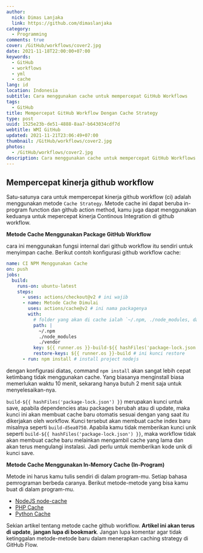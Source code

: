 ```yaml
---
author:
  nick: Dimas Lanjaka
  link: https://github.com/dimaslanjaka
category:
  - Programming
comments: true
cover: /GitHub/workflows/cover2.jpg
date: 2021-11-18T22:00:00+07:00
keywords:
  - GitHub
  - workflows
  - yml
  - cache
lang: id
location: Indonesia
subtitle: Cara menggunakan cache untuk mempercepat GitHub Workflows
tags:
  - GitHub
title: Mempercepat GitHub Workflow Dengan Cache Strategy
type: post
uuid: 1525e23b-de51-4888-8aa7-b643034cdf7d
webtitle: WMI GitHub
updated: 2021-11-21T23:06:49+07:00
thumbnail: /GitHub/workflows/cover2.jpg
photos:
  - /GitHub/workflows/cover2.jpg
description: Cara menggunakan cache untuk mempercepat GitHub Workflows
---
```


## Mempercepat kinerja github workflow
Satu-satunya cara untuk mempercepat kinerja github workflow (ci) adalah menggunakan metode `Cache Strategy`. Metode cache ini dapat beruba in-program function dan github action method, kamu juga dapat menggunakan keduanya untuk mepercepat kinerja Continous Integration di github workflow.

**Metode Cache Menggunakan Package GitHub Workflow**

cara ini menggunakan fungsi internal dari github workflow itu sendiri untuk menyimpan cache. Berikut contoh konfigurasi github workflow cache:
```yaml
name: CI NPM Menggunakan Cache
on: push
jobs:
  build:
    runs-on: ubuntu-latest
    steps:
      - uses: actions/checkout@v2 # ini wajib
      - name: Metode Cache Dimulai
        uses: actions/cache@v2 # ini nama packagenya
        with:
          # folder yang akan di cache ialah `~/.npm, ./node_modules, dan ./vendor folder
          path: |
            ~/.npm
            ./node_modules
            ./vendor
          key: ${{ runner.os }}-build-${{ hashFiles('package-lock.json') }} # ini kunci menyimpan/save
          restore-keys: ${{ runner.os }}-build # ini kunci restore
      - run: npm install # install project nodejs
```
dengan konfigurasi diatas, command `npm install` akan sangat lebih cepat ketimbang tidak menggunakan cache. Yang biasanya menginstall biasa memerlukan waktu 10 menit, sekarang hanya butuh 2 menit saja untuk menyelesaikan-nya.

`build-${{ hashFiles('package-lock.json') }}` merupakan kunci untuk save, apabila dependencies atau packages berubah atau di update, maka kunci ini akan membuat cache baru otomatis sesuai dengan yang saat itu dikerjakan oleh workflow. Kunci tersebut akan membuat cache index baru misalnya seperti `build-d5ea0750`. Apabila kamu tidak memberikan kunci unik seperti `build-${{ hashFiles('package-lock.json') }}`, maka workflow tidak akan membuat cache baru melainkan mengambil cache yang lama dan akan terus mengulangi instalasi. Jadi perlu untuk memberikan kode unik di kunci save.

**Metode Cache Menggunakan In-Memory Cache (In-Program)**

Metode ini harus kamu tulis sendiri di dalam program-mu. Setiap bahasa pemrograman berbeda caranya. Berikut metode-metode yang bisa kamu buat di dalam program-mu.
- [NodeJS node-cache](https://www.npmjs.com/package/node-cache)
- [PHP Cache](http://www.php-cache.com/en/latest/)
- [Python Cache](https://docs.python.org/3.4/library/functools.html#functools.lru_cache)

Sekian artikel tentang metode cache github workflow. **Artikel ini akan terus di update**, **jangan lupa di bookmark**. Jangan lupa komentar agar tidak ketinggalan metode-metode baru dalam menerapkan caching strategy di GitHub Flow.
